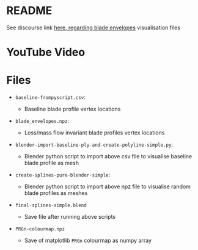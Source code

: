 # README

See discourse link [here, regarding blade envelopes](https://discourse.equadratures.org/t/blade-envelopes-3d-visualisation/105) visualisation files

# YouTube Video



# Files

- `baseline-frompyscript.csv`:
  - Baseline blade profile vertex locations
  
- `blade_envelopes.npz`:
  - Loss/mass flow invariant blade profiles vertex locations

- `blender-import-baseline-ply-and-create-polyline-simple.py`:
  - Blender python script to import above csv file to visualise baseline blade profile as mesh

- `create-splines-pure-blender-simple`:
  - Blender python script to import above npz file to visualise random blade profiles as meshes
  
- `final-splines-simple.blend`
  - Save file after running above scripts
  
- `PRGn-colourmap.npz`
  - Save of matplotlib `PRGn` colourmap as numpy array